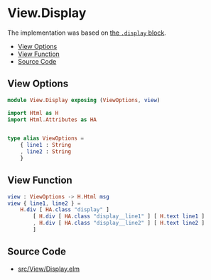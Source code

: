 # View.Display

The implementation was based on [the `.display` block](../../prototype/blocks/display.md).

- [View Options](#view-options)
- [View Function](#view-function)
- [Source Code](#source-code)

## View Options

```elm
module View.Display exposing (ViewOptions, view)

import Html as H
import Html.Attributes as HA


type alias ViewOptions =
    { line1 : String
    , line2 : String
    }
```

## View Function

```elm
view : ViewOptions -> H.Html msg
view { line1, line2 } =
    H.div [ HA.class "display" ]
        [ H.div [ HA.class "display__line1" ] [ H.text line1 ]
        , H.div [ HA.class "display__line2" ] [ H.text line2 ]
        ]
```

## Source Code

- [src/View/Display.elm](https://github.com/dwayne/elm-calculator/blob/1.0.0/src/View/Display.elm)

